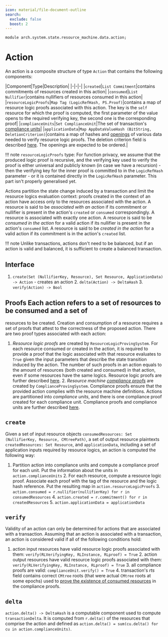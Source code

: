 ```yaml
---
icon: material/file-document-outline
search:
  exclude: false
  boost: 2
---
```


```juvix
module arch.system.state.resource_machine.data.action;
```

# Action

An action is a composite structure of type `Action` that contains the following
components:

|Component|Type|Description| |-|-|-| |`created`|`List Commitment`|contains
commitments of resources created in this action| |`consumed`|`List
Nullifier`|contains nullifiers of resources consumed in this action|
|`resourceLogicProofs`|`Map Tag (LogicRefHash, PS.Proof)`|contains a map of
resource logic proofs associated with this action. The key is the `self`
resource for which the proof is computed, the first parameter of the value opens
to the required verifying key, the second one is the corresponding proof|
|`complianceUnits`|`Set ComplianceUnit`|The set of transaction's [compliance
units](./compliance_unit.md)| |`applicationData`|`Map AppDataValueHash
(BitString, DeletionCriterion)`|contains a map of hashes and
[openings](./../primitive_interfaces/fixed_size_type/hash.md#hash) of various
data needed to verify resource logic proofs. The deletion criterion field is
described [here](./../notes/storage.md#data-blob-storage). The openings are
expected to be ordered.|


!!! note `resourceLogicProofs` type: For function privacy, we assume that the
    produced logic proof is recursive, and the verifying key used to verify the
    proof is either universal and publicly known (in case we have a recursion) -
    then the verifying key for the inner proof is committed to in the
    `LogicRefHash` parameter - or it is contained directly in the `LogicRefHash`
    parameter. This part isn't properly generalised yet.

Actions partition the state change induced by a transaction and limit the
resource logics evaluation context: proofs created in the context of an action
have access only to the resources associated with the action. A resource is said
to be *associated with an action* if its commitment or nullifier is present in
the action's `created` or `consumed` correspondingly. A resource is associated
with exactly one action. A resource is said to be *consumed in the action* for a
valid action if its nullifier is present in the action's `consumed` list. A
resource is said to be *created in the action* for a valid action if its
commitment is in the action's `created` list.

!!! note Unlike transactions, actions don't need to be balanced, but if an
    action is valid and balanced, it is sufficient to create a balanced
    transaction.

## Interface

1. `create(Set (NullifierKey, Resource), Set Resource, ApplicationData) ->
Action` - creates an action 2. `delta(Action) -> DeltaHash` 3. `verify(Action)
-> Bool`

## Proofs Each action refers to a set of resources to be consumed and a set of
resources to be created. Creation and consumption of a resource requires a set
of proofs that attest to the correctness of the proposed action. There are two
proof types associated with each action:

1. *Resource logic proofs* are created by `ResourceLogicProvingSystem`. For each
resource consumed or created in the action, it is required to provide a proof
that the logic associated with that resource evaluates to `True` given the input
parameters that describe the state transition induced by the action. The number
of such proofs in an action equals to the amount of resources (both created and
consumed) in that action, even if some resources have the same logics. Resource
logic proofs are further described [here](./proof/logic.md). 2. *Resource
machine [compliance proofs](./action.md#compliance-proofs-and-compliance-units)*
are created by `ComplianceProvingSystem`. Compliance proofs ensure that the
provided action complies with the resource machine definitions. Actions are
partitioned into *compliance units*, and there is one compliance proof created
for each compliance unit. Compliance proofs and compliance units are further
described [here](./proof/compliance.md).

## `create`

Given a set of input resource objects `consumedResources: Set (NullifierKey,
Resource, CMtreePath)`, a set of output resource plaintexts `createdResources:
Set Resource`, and `applicationData`, including a set of application inputs
required by resource logics, an action is computed the following way:

1. Partition action into compliance units and compute a compliance proof for
each unit. Put the information about the units in `action.complianceUnits` 2.
For each resource, compute a resource logic proof. Associate each proof with the
tag of the resource and the logic hash reference. Put the resulting map in
`action.resourceLogicProofs` 3. `action.consumed = r.nullifier(nullifierKey) for
r in consumedResources` 4. `action.created = r.commitment() for r in
createdResources` 5. `action.applicationData = applicationData`

## `verify`

Validity of an action can only be determined for actions that are associated
with a transaction. Assuming that an action is associated with a transaction, an
action is considered valid if all of the following conditions hold:

1. action input resources have valid resource logic proofs associated with them:
`verify(RLVerifyingKey, RLInstance, RLproof) = True` 2. action output resources
have valid resource logic proofs associated with them: `verify(RLVerifyingKey,
RLInstance, RLproof) = True` 3. all compliance proofs are valid:
`complianceUnit.verify() = True` 4. transaction's $rts$ field contains correct
`CMtree` roots (that were actual `CMtree` roots at some epochs) used to [prove
the existence of consumed resources](./action.md#input-existence-check) in the
compliance proofs.

## `delta`

`action.delta() -> DeltaHash` is a computable component used to compute `transactionDelta`. It is computed from `r.delta()` of the resources that comprise the action and defined as `action.delta() = sum(cu.delta() for cu in action.complianceUnits)`.